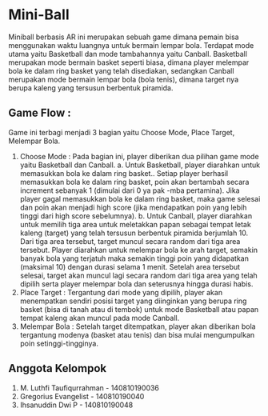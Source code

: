 # Mini-Ball

Miniball berbasis AR ini merupakan sebuah game dimana pemain bisa menggunakan waktu luangnya untuk bermain lempar bola. Terdapat mode utama yaitu Basketball dan mode tambahannya yaitu Canball. Basketball merupakan mode bermain basket seperti biasa, dimana player melempar bola ke dalam ring basket yang telah disediakan, sedangkan Canball merupakan mode bermain lempar bola (bola tenis), dimana target nya berupa kaleng yang tersusun berbentuk piramida.

## Game Flow : 
Game ini terbagi menjadi 3 bagian yaitu Choose Mode, Place Target, Melempar Bola.
1. Choose Mode : Pada bagian ini, player diberikan dua pilihan game mode yaitu Basketball dan Canball. 
	a. Untuk Basketball, player diarahkan untuk memasukkan bola ke dalam ring basket.. Setiap player berhasil memasukkan bola ke dalam ring basket, poin akan bertambah secara increment sebanyak 1 (dimulai dari 0 ya pak -mba pertamina). Jika player gagal memasukkan bola ke dalam ring basket,  maka game selesai dan poin akan menjadi high score (jika mendapatkan poin yang lebih tinggi dari high score sebelumnya).
	b. Untuk Canball, player diarahkan untuk memilih tiga area untuk meletakkan papan sebagai tempat letak kaleng (target) yang telah tersusun berbentuk piramida berjumlah 10. Dari tiga area tersebut, target muncul secara random dari tiga area tersebut. Player diarahkan untuk melempar bola ke arah target, semakin banyak bola yang terjatuh maka semakin tinggi poin yang didapatkan (maksimal  10) dengan durasi selama 1 menit. Setelah area tersebut selesai, target akan muncul lagi secara random dari tiga area yang telah dipilih serta player melempar bola dan seterusnya hingga durasi habis.
2. Place Target : Tergantung dari mode yang dipilih, player akan menempatkan sendiri posisi target yang diinginkan yang berupa ring basket (bisa di tanah atau di tembok) untuk mode Basketball atau papan tempat kaleng akan muncul pada mode Canball.
3. Melempar Bola : Setelah target ditempatkan, player akan diberikan bola tergantung modenya (basket atau tenis) dan bisa mulai mengumpulkan poin setinggi-tingginya.

## Anggota Kelompok
1. M. Luthfi Taufiqurrahman - 140810190036
2. Gregorius Evangelist     - 140810190040
3. Ihsanuddin Dwi P         - 140810190048
